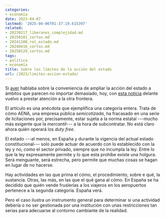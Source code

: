 ```yaml
---
categories:
- economía
date: 2023-04-07
lastmod: '2025-04-06T01:37:19.615397'
related:
- 20230217_liberanos_complejidad.md
- 20250101_cortos.md
- 20241108_rol_estado.md
- 20240416_cortos.md
- 20250129_cortos.md
tags:
- política
- economía
title: Sobre los límites de la acción del estado
url: /2023/limites-accion-estado/
---
```


Si [ayer](/2024/estado-backups/)
hablaba sobre la conveniencia de ampliar la acción del estado a ámbitos que parecen no importar demasiado, hoy, con
[esta noticia](https://www.elconfidencial.com/empresas/2023-05-07/grietas-modelo-aena-ministerio-cotizado_3624092/)
delante vuelvo a prestar atención a la otra frontera.

El artículo es una anécdota que ejemplifica una categoría entera. Trata de cómo AENA, una empresa pública _semicotizada_, ha fracasado en una serie de licitaciones por, precisamente, estar sujeta a la norma estatal ---mucho más exigente que la _mercantil_--- a la hora de subcontratar. No está claro ahora quién operará los _duty free_.

El estado ---al menos, en España y durante la vigencia del actual estado constitucional--- solo puede actuar de acuerdo con lo establecido con la ley y no, como el sector privado, siempre que no incumpla la ley. Entre lo que la ley expresamente permite y lo que esta prohíbe existe una holgura. Será menguante, será estrecha, pero permite que muchas cosas se hagan en lugar de no hacerse.

Hay actividades en las que prima el cómo, el procedimiento, sobre e qué, la sustancia. Otras, las más, en las que el qué gana al cómo. En España se ha decidido que quién vende fruslerías a los viajeros en los aeropuertos pertenece a la segunda categoría. España verá.

Pero el caso ilustra un instrumento general para determinar si una actividad debería o no ser gestionada por una institución con unas restricciones tan serias para adecuarse al contorno cambiante de la realidad.